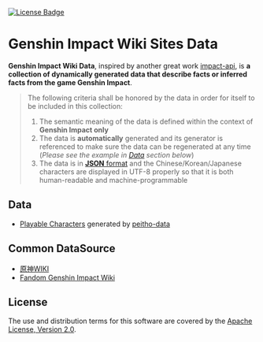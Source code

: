 [ ![License Badge](https://img.shields.io/badge/Apache%202.0-F25910.svg?style=for-the-badge&logo=Apache&logoColor=white) ](https://www.apache.org/licenses/LICENSE-2.0)

Genshin Impact Wiki Sites Data
==============================

**Genshin Impact Wiki Data**, inspired by another great work [impact-api](https://github.com/impact-moe/impact-api), is
**a collection of dynamically generated data that describe facts or inferred facts from the game Genshin
Impact**.

> The following criteria shall be honored by the data in order for itself to be included in this collection:
>
> 1. The semantic meaning of the data is defined within the context of **Genshin Impact only**
> 2. The data is **automatically** generated and its generator is referenced to make sure the data can be regenerated at
>    any time (_Please see the example in [Data](#data) section below_)
> 3. The data is in [**JSON** format](https://www.json.org/json-en.html) and the Chinese/Korean/Japanese characters are
>    displayed in UTF-8 properly so that it is both human-readable and machine-programmable


Data
----

* [Playable Characters](./playable-characters.json) generated by
  [peitho-data](https://qubitpi.github.io/peitho-data/genshin_impact/character.html)


Common DataSource
-----------------

* [原神WIKI](https://wiki.biligame.com/ys/%E9%A6%96%E9%A1%B5)
* [Fandom Genshin Impact Wiki](https://genshin-impact.fandom.com/wiki/Genshin_Impact_Wiki)


License
-------

The use and distribution terms for this software are covered by the
[Apache License, Version 2.0](http://www.apache.org/licenses/LICENSE-2.0.html).